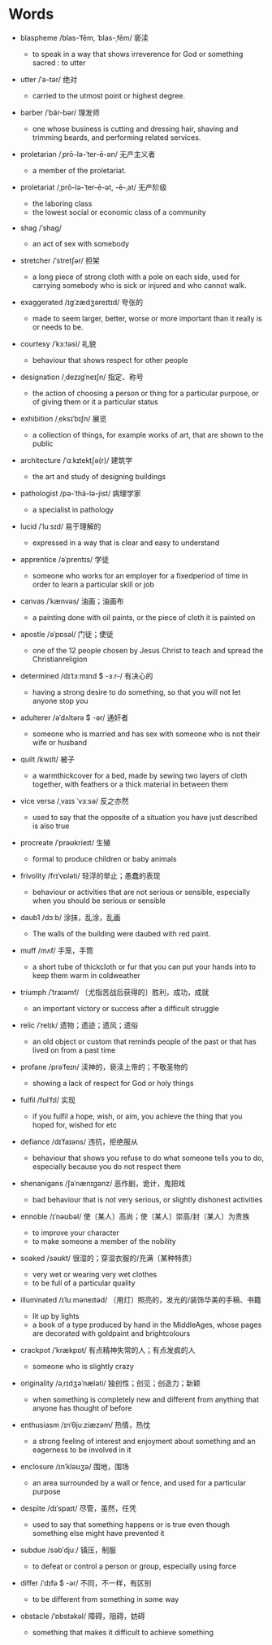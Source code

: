 # Words

- blaspheme /blas-ˈfēm, ˈblas-ˌfēm/ 亵渎
  - to speak in a way that shows irreverence for God or something sacred : to utter

- utter /ˈə-tər/ 绝对  
  - carried to the utmost point or highest degree.

- barber /ˈbär-bər/ 理发师
  - one whose business is cutting and dressing hair, shaving and trimming beards, and performing related services.

- proletarian /ˌprō-lə-ˈter-ē-ən/ 无产主义者
  - a member of the proletariat.

- proletariat /ˌprō-lə-ˈter-ē-ət, -ē-ˌat/ 无产阶级
  - the laboring class
  - the lowest social or economic class of a community

- shag /ˈshag/
  - an act of sex with somebody

- stretcher /ˈstretʃər/ 担架
  - a long piece of strong cloth with a pole on each side, used for carrying somebody who is sick or injured and who cannot walk.

- exaggerated /ɪɡˈzædʒəreɪtɪd/ 夸张的
  - made to seem larger, better, worse or more important than it really is or needs to be.
  
- courtesy /ˈkɜːtəsi/ 礼貌
  - behaviour that shows respect for other people
  
- designation /ˌdezɪɡˈneɪʃn/ 指定、称号
  - the action of choosing a person or thing for a particular purpose, or of giving them or it a particular status
  
- exhibition /ˌeksɪˈbɪʃn/ 展览
  - a collection of things, for example works of art, that are shown to the public

- architecture /ˈɑːkɪtektʃə(r)/ 建筑学
  - the art and study of designing buildings
  
- pathologist /pə-ˈthä-lə-jist/ 病理学家
  - a specialist in pathology
  
- lucid /ˈluːsɪd/ 易于理解的
  - expressed in a way that is clear and easy to understand
  
- apprentice /əˈprentɪs/ 学徒
  - someone who works for an employer for a fixedperiod of time in order to learn a particular skill or job
  
- canvas /ˈkænvəs/ 油画；油画布
  - a painting done with oil paints, or the piece of cloth it is painted on
  
- apostle /əˈpɒsəl/ 门徒；使徒
  - one of the 12 people chosen by Jesus Christ to teach and spread the Christianreligion

- determined /dɪˈtɜːmɪnd $ -ɜːr-/ 有决心的
  - having a strong desire to do something, so that you will not let anyone stop you
  
- adulterer /əˈdʌltərə $ -ər/ 通奸者
  - someone who is married and has sex with someone who is not their wife or husband
  
- quilt /kwɪlt/ 被子
  - a warmthickcover for a bed, made by sewing two layers of cloth together, with feathers or a thick material in between them
  
- vice versa /ˌvaɪs ˈvɜːsə/ 反之亦然
  - used to say that the opposite of a situation you have just described is also true
  
- procreate /ˈprəʊkrieɪt/ 生殖
  - formal to produce children or baby animals
  
- frivolity /frɪˈvɒləti/ 轻浮的举止；愚蠢的表现
  - behaviour or activities that are not serious or sensible, especially when you should be serious or sensible

- daub1 /dɔːb/  涂抹，乱涂，乱画
  - The walls of the building were daubed with red paint.
  
- muff /mʌf/ 手笼，手筒
  - a short tube of thickcloth or fur that you can put your hands into to keep them warm in coldweather
  
- triumph /ˈtraɪəmf/ 〔尤指苦战后获得的〕胜利，成功，成就
  - an important victory or success after a difficult struggle
  
- relic /ˈrelɪk/ 遗物；遗迹；遗风；遗俗
  - an old object or custom that reminds people of the past or that has lived on from a past time
  
- profane /prəˈfeɪn/ 渎神的，亵渎上帝的；不敬圣物的
  - showing a lack of respect for God or holy things
  
- fulfil /fʊlˈfɪl/ 实现
  - if you fulfil a hope, wish, or aim, you achieve the thing that you hoped for, wished for etc

- defiance /dɪˈfaɪəns/ 违抗，拒绝服从
  - behaviour that shows you refuse to do what someone tells you to do, especially because you do not respect them
  
- shenanigans /ʃəˈnænɪɡənz/ 恶作剧，诡计，鬼把戏
  - bad behaviour that is not very serious, or slightly dishonest activities
  
- ennoble /ɪˈnəʊbəl/ 使〔某人〕高尚；使〔某人〕崇高/封〔某人〕为贵族
  - to improve your character
  - to make someone a member of the nobility

- soaked /səʊkt/ 很湿的；穿湿衣服的/充满〔某种特质〕
  - very wet or wearing very wet clothes
  - to be full of a particular quality
  
- illuminated /ɪˈluːməneɪtəd/ 〔用灯〕照亮的，发光的/装饰华美的手稿、书籍
  - lit up by lights
  - a book of a type produced by hand in the MiddleAges, whose pages are decorated with goldpaint and brightcolours
  
- crackpot /ˈkrækpɒt/ 有点精神失常的人；有点发疯的人
  - someone who is slightly crazy

- originality /əˌrɪdʒəˈnæləti/ 独创性；创见；创造力；新颖
  - when something is completely new and different from anything that anyone has thought of before
  
- enthusiasm /ɪnˈθjuːziæzəm/ 热情，热忱
  - a strong feeling of interest and enjoyment about something and an eagerness to be involved in it
  
- enclosure /ɪnˈkləʊʒə/ 围地，围场
  - an area surrounded by a wall or fence, and used for a particular purpose
  
- despite /dɪˈspaɪt/ 尽管，虽然，任凭
  - used to say that something happens or is true even though something else might have prevented it

- subdue /səbˈdjuː/ 镇压，制服
  - to defeat or control a person or group, especially using force
  
- differ /ˈdɪfə $ -ər/ 不同，不一样，有区别
  - to be different from something in some way
  
- obstacle /ˈɒbstəkəl/ 障碍，阻碍，妨碍
  - something that makes it difficult to achieve something
  